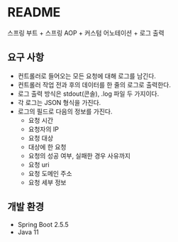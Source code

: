 # README
스프링 부트 + 스프링 AOP + 커스텀 어노테이션 + 로그 출력

## 요구 사항
- 컨트롤러로 들어오는 모든 요청에 대해 로그를 남긴다.
- 컨트롤러 작업 전과 후의 데이터를 한 줄의 로그로 출력한다.
- 로그 출력 방식은 stdout(콘솔), .log 파일 두 가지이다.
- 각 로그는 JSON 형식을 가진다.
- 로그의 필드로 다음의 정보를 가진다.
  - 요청 시간
  - 요청자의 IP
  - 요청 대상
  - 대상에 한 요청
  - 요청의 성공 여부, 실패한 경우 사유까지
  - 요청 uri
  - 요청 도메인 주소
  - 요청 세부 정보

## 개발 환경
- Spring Boot 2.5.5
- Java 11
